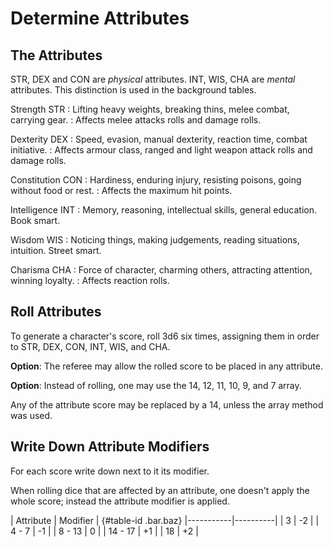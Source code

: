 
# Determine Attributes


## The Attributes

STR, DEX and CON are _physical_ attributes. INT, WIS, CHA are _mental_ attributes. This distinction is used in the background tables.

Strength STR
: Lifting heavy weights, breaking thins, melee combat, carrying gear.
: Affects melee attacks rolls and damage rolls.

Dexterity DEX
: Speed, evasion, manual dexterity, reaction time, combat initiative.
: Affects armour class, ranged and light weapon attack rolls and damage rolls.

Constitution CON
: Hardiness, enduring injury, resisting poisons, going without food or rest.
: Affects the maximum hit points.

Intelligence INT
: Memory, reasoning, intellectual skills, general education. Book smart.

Wisdom WIS
: Noticing things, making judgements, reading situations, intuition. Street smart.

Charisma CHA
: Force of character, charming others, attracting attention, winning loyalty.
: Affects reaction rolls.

## Roll Attributes

To generate a character's score, roll 3d6 six times, assigning them in order to STR, DEX, CON, INT, WIS, and CHA.

**Option**: The referee may allow the rolled score to be placed in any attribute.

**Option**: Instead of rolling, one may use the 14, 12, 11, 10, 9, and 7 array.

Any of the attribute score may be replaced by a 14, unless the array method was used.


## Write Down Attribute Modifiers

For each score write down next to it its modifier.

When rolling dice that are affected by an attribute, one doesn't apply the whole score; instead the attribute modifier is applied.

| Attribute | Modifier | {#table-id .bar.baz}
|-----------|----------|
|         3 |       -2 |
|     4 - 7 |       -1 |
|    8 - 13 |        0 |
|   14 - 17 |       +1 |
|        18 |       +2 |

